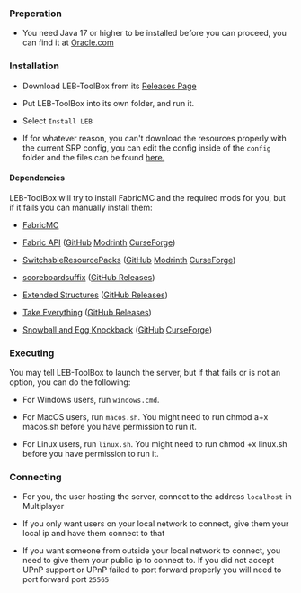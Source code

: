 ### Preperation

* You need Java 17 or higher to be installed before you can proceed, you can find it at [Oracle.com](https://www.oracle.com/java/technologies/javase-jdk16-downloads.html)

### Installation

* Download LEB-ToolBox from its [Releases Page](https://github.com/DBTDerpbox/LEB-ToolBox/releases)

* Put LEB-ToolBox into its own folder, and run it.

* Select `Install LEB`

* If for whatever reason, you can't download the resources properly with the current SRP config, you can edit the config inside of the `config` folder and the files can be found [here.](https://github.com/DBTDerpbox/LEB-Resources/releases)

#### Dependencies

LEB-ToolBox will try to install FabricMC and the required mods for you, but if it fails you can manually install them:

* [FabricMC](https://fabricmc.net/use/)

* [Fabric API](https://github.com/FabricMC/fabric) ([GitHub](https://github.com/FabricMC/fabric/releases) [Modrinth](https://modrinth.com/mod/fabric-api) [CurseForge](https://www.curseforge.com/minecraft/mc-mods/fabric-api))

* [SwitchableResourcePacks](https://github.com/kyrptonaught/SwitchableResourcepacks) ([GitHub](https://github.com/kyrptonaught/SwitchableResourcepacks/releases) [Modrinth](https://modrinth.com/mod/switchableresourcepacks) [CurseForge](https://www.curseforge.com/minecraft/mc-mods/switchableresourcepacks))

* [scoreboardsuffix](https://github.com/kyrptonaught/scoreboardsuffix) ([GitHub Releases](https://github.com/kyrptonaught/scoreboardsuffix/releases))

* [Extended Structures](https://github.com/kyrptonaught/Extended-Structures) ([GitHub Releases](https://github.com/kyrptonaught/Extended-Structures/releases))

* [Take Everything](https://github.com/kyrptonaught/Take-Everything) ([GitHub Releases](https://github.com/kyrptonaught/Take-Everything/releases))

* [Snowball and Egg Knockback](https://github.com/capitalistspz/SnowballKB) ([GitHub](https://github.com/capitalistspz/SnowballKB/releases/tag/1.1) [CurseForge](https://www.curseforge.com/minecraft/mc-mods/snowball-and-egg-knockback-fabric/files/3399693))

### Executing

You may tell LEB-ToolBox to launch the server, but if that fails or is not an option, you can do the following:

* For Windows users, run `windows.cmd`.

* For MacOS users, run `macos.sh`. You might need to run chmod a+x macos.sh before you have permission to run it.

* For Linux users, run `linux.sh`. You might need to run chmod +x linux.sh before you have permission to run it.

### Connecting

* For you, the user hosting the server, connect to the address `localhost` in Multiplayer

* If you only want users on your local network to connect, give them your local ip and have them connect to that

* If you want someone from outside your local network to connect, you need to give them your public ip to connect to. If you did not accept UPnP support or UPnP failed to port forward properly you will need to port forward port `25565`

